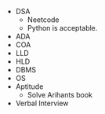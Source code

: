 - DSA
  - Neetcode
  - Python is acceptable.
- ADA
- COA
- LLD
- HLD
- DBMS
- OS
- Aptitude
  - Solve Arihants book
- Verbal Interview
